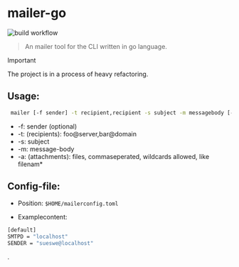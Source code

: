 # mailer-go

![build workflow](https://github.com/sueswe/mailer-go/actions/workflows/go.yml/badge.svg?event=push)

> An mailer tool for the CLI written in go language.

> [!IMPORTANT]
> The project is in a process of heavy refactoring.

## Usage:

~~~sh
 mailer [-f sender] -t recipient,recipient -s subject -m messagebody [-a "attachment_a,attachm*,attachment_c"]
~~~

  - -f: sender (optional)
  - -t: (recipients):  foo@server,bar@domain
  - -s: subject
  - -m: message-body
  - -a: (attachments): files, commaseperated, wildcards allowed, like filenam*


## Config-file:

* Position: `$HOME/mailerconfig.toml`

* Examplecontent:

~~~sh
[default]
SMTPD = "localhost"
SENDER = "sueswe@localhost"
~~~

.
